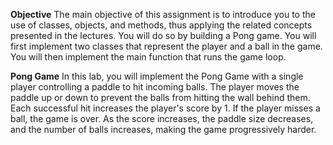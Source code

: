 **Objective**
The main objective of this assignment is to introduce you to the use of classes, objects, and methods, thus applying the related concepts presented in the lectures. You will do so by building a Pong game. You will first implement two classes that represent the player and a ball in the game. You will then implement the main function that runs the game loop.


**Pong Game**
In this lab, you will implement the Pong Game with a single player controlling a paddle to hit incoming balls. The player moves the paddle up or down to prevent the balls from hitting the wall behind them. Each successful hit increases the player's score by 1. If the player misses a ball, the game is over. As the score increases, the paddle size decreases, and the number of balls increases, making the game progressively harder.
